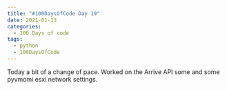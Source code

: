 ```yaml
---
title: "#100DaysOfCode Day 19"
date: 2021-01-13
categories:
  - 100 Days of code
tags:
  - python
  - 100DaysOfCode
---
```


Today a bit of a change of pace.  Worked on the Arrive API some and some pyvmomi esxi network settings. 

[100DaysOfCode]:https://www.100daysofcode.com/faq/


